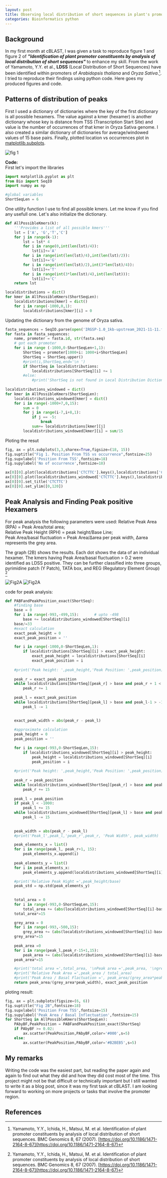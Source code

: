 ```yaml
---
layout: post
title: Observing local distribution of short sequences in plant's promoter region using python. 
categories: Bioinformatics python
---
```

## Background  
In my first month at cBLAST, I was given a task to reproduce figure 1 and figure 2 of ***"Identification of plant promoter constituents by analysis of local distribution of short sequences"*** to enhance my skill. 
From the work of Yamamoto, Y.Y. et al., **LDSS** (Local Distribution of Short Sequences) have been identified within promoters of *Arabidopsis thaliana* and *Oryza Sativa*.[^1]. I tried to reproduce their findings using python code. Here goes my produced figures and code.

## Patterns of distribution of peaks
First I used a dictionary of dictionaries where the key of the first dictionary is all possible hexamers. The value against a kmer (hexamer) is another dictionary whose key is distance from TSS (Transcription Start Site) and value is the number of occurrences of that kmer in Oryza Sativa genome. I also created a similar dictionary of dictionaries for average/windowed values of 15 base pairs. Finally, plotted location vs occurrences plot in [matplotlib.subplots](https://matplotlib.org/3.5.0/api/_as_gen/matplotlib.pyplot.subplots.html). 

![fig 1](/assets/promoter_output_fig1.png)

**Code:** \
First let's import the libraries 
```python
import matplotlib.pyplot as plt
from Bio import SeqIO
import numpy as np

#global variables
ShortSeqLen = 6
```

One utility function I use to find all possible kmers. Let me know if you find any usefull one. Let's also initialize the dictionary.
```python
def AllPossibleKmers(k):
    '''Provides a list of all possible kmers'''
    lst = ['A', 'G','T','C']
    for j in range(k-1):
        lst = lst* 4
        for i in range(0,int(len(lst)/4)):
            lst[i]+='A'
        for i in range(int(len(lst)/4),int(len(lst)/2)):
            lst[i]+='G'
        for i in range(int(len(lst)/2),int(3*len(lst)/4)):
            lst[i]+='T'
        for i in range(int(3*len(lst)/4),int(len(lst))):
            lst[i]+='C'
    return lst

localdistributions = dict()
for kmer in AllPossibleKmers(ShortSeqLen):
    localdistributions[kmer] = dict()
    for i in range(-1000,0,1):
        localdistributions[kmer][i] = 0
```
Updating the dictionary from the genome of Oryza sativa.
```python
fasta_sequences = SeqIO.parse(open('IRGSP-1.0_1kb-upstream_2021-11-11.fasta'),'fasta')
for fasta in fasta_sequences:
    name, promoter = fasta.id, str(fasta.seq)
    # got each promoter
    for i in range (-1000,0-ShortSeqLen+1,1):
        ShortSeq = promoter[1000+i: 1000+i+ShortSeqLen]
        ShortSeq = ShortSeq.upper()
        #print(i,ShortSeq,end='\n ')
        if ShortSeq in localdistributions:
            localdistributions[ShortSeq][i] += 1
        #else:
            #print('ShortSeq is not found in Local Distribution Dictionary')
    
localdistributions_windowed = dict()
for kmer in AllPossibleKmers(ShortSeqLen):
    localdistributions_windowed[kmer] = dict()
    for i in range(-1000+7,0,15):
        sum = 0
        for j in range(i-7,i+8,1):
            if j == -5:
                break
            sum+= localdistributions[kmer][j]
        localdistributions_windowed[kmer][i] = sum/15
```

Ploting the resut
```python
fig, ax = plt.subplots(3,3,sharex=True,figsize=(18, 15))
fig.suptitle("Fig 1. Position From TSS vs occurrence",fontsize=25)
fig.supxlabel('Position From TSS',fontsize=18)
fig.supylabel('No of occurrence',fontsize=18)

ax[0][0].plot(localdistributions['CTCTTC'].keys(),localdistributions['CTCTTC'].values(),color='#B2BEB5')
ax[0][0].plot(localdistributions_windowed['CTCTTC'].keys(),localdistributions_windowed['CTCTTC'].values(),color='#000')
ax[0][0].set_title('CTCTTC')
ax[0][0].set_ylim([0,120])
```

## Peak Analysis and Finding Peak positive Hexamers
For peak analysis the following parameters were used: 
Relative Peak Area (RPA) = Peak Area/total area; \
Relative Peak Height (RPH) = peak height/Base Line; \
Peak Area/basal fluctuation = Peak Area/∆area per peak width, ∆area represents the grey area.

The graph (2B) shows the results. Each dot shows the data of an individual hexamer. The kmers having Peak Area/basal fluctuation > 0.2 were identified as LDSS positive. They can be further classified into three groups, pyrimidine patch (Y Patch), TATA box, and REG (Regulatory Element Group) [^1]

![Fig2A](/assets/promoter_output_fig2A.png)
![Fig2A](/assets/promoter_output_fig2B.png)

code for peak analysis: 

```python
def PABFandPeakPosition_exact(ShortSeq):
    #finding base
    base = 0
    for i in range(-993,-499,15):       # upto -498
        base += localdistributions_windowed[ShortSeq][i]
    base/=33
    #exact calculation
    exact_peak_height = 0
    exact_peak_position = ''

    for i in range(-1000,0-ShortSeqLen,1):
        if localdistributions[ShortSeq][i] > exact_peak_height:
            exact_peak_height = localdistributions[ShortSeq][i]
            exact_peak_position = i
    
    #print('Peak height: ',peak_height,'Peak Position: ',peak_position)
    
    peak_r = exact_peak_position
    while localdistributions[ShortSeq][peak_r] > base and peak_r + 1 < 0-ShortSeqLen:
        peak_r += 1
    
    peak_l = exact_peak_position
    while localdistributions[ShortSeq][peak_l] > base and peak_l-1 > -1000:
        peak_l -= 1
    
    
    exact_peak_width = abs(peak_r - peak_l)

    #approximate calculation
    peak_height = 0
    peak_position = ''

    for i in range(-993,0-ShortSeqLen,15):
        if localdistributions_windowed[ShortSeq][i] > peak_height:
            peak_height = localdistributions_windowed[ShortSeq][i]
            peak_position = i
    
    #print('Peak height: ',peak_height,'Peak Position: ',peak_position)
    
    peak_r = peak_position
    while localdistributions_windowed[ShortSeq][peak_r] > base and peak_r + 15 < 0-ShortSeqLen:
        peak_r += 15
    
    peak_l = peak_position
    if peak_l < -1000:
        peak_l += 15
    while localdistributions_windowed[ShortSeq][peak_l] > base and peak_l-15 > -1000:
        peak_l -= 15
    
    
    peak_width = abs(peak_r - peak_l)
    #print('Peak_l',peak_l,'peak_r',peak_r, 'Peak Width', peak_width)

    peak_elements_x = list()
    for i in range(peak_l, peak_r+1, 15):
        peak_elements_x.append(i)
    
    peak_elements_y = list()
    for i in peak_elements_x:
        peak_elements_y.append(localdistributions_windowed[ShortSeq][i])

    #print('Relative Peak Hight =',peak_height/base)
    peak_std = np.std(peak_elements_y)
    
    
    total_area = 0
    for i in range(-993,0-ShortSeqLen,15):
        total_area += (abs(localdistributions_windowed[ShortSeq][i]-base)+abs(localdistributions_windowed[ShortSeq][i+15]-base))*0.5
    total_area*=15

    grey_area = 0
    for i in range(-993,-500,15):
        grey_area += (abs(localdistributions_windowed[ShortSeq][i]-base)+abs(localdistributions_windowed[ShortSeq][i+15]-base))*0.5
    grey_area*=15
    
    peak_area =0
    for i in range(peak_l,peak_r-15+1,15):
        peak_area += (abs(localdistributions_windowed[ShortSeq][i]-base)+abs(localdistributions_windowed[ShortSeq][i+15]-base))*0.5
    peak_area*=15

    #print('total area =',total_area, '\nPeak area =',peak_area, '\ngrey area =',grey_area)
    #print('Relative Peak Area =',peak_area / total_area)
    #print('Peak Area / Basal Flactuation =', peak_area/(grey_area*peak_width))
    return peak_area/(grey_area*peak_width), exact_peak_position
```
ploting result:
```python
fig, ax = plt.subplots(figsize=(6, 6))
fig.suptitle("Fig 2B",fontsize=18)
fig.supxlabel('Position From TSS',fontsize=15)
fig.supylabel('Peak Area / Basal Inflectuation',fontsize=15)
for ShortSeq in AllPossibleKmers(ShortSeqLen):
    PAbyBF,PeakPosition = PABFandPeakPosition_exact(ShortSeq)
    if PAbyBF >= 0.02:
        ax.scatter(PeakPosition,PAbyBF,color='#000',s=5)
    else:
        ax.scatter(PeakPosition,PAbyBF,color='#B2BEB5',s=5)
```

## My remarks 
Writing the code was the easiest part, but reading the paper again and again to find out what they did and how they did cost most of the time. This project might not be that difficult or technically important but I still wanted to write it as a blog post, since it was my first task at cBLAST. I am looking forward to working on more projects or tasks that involve the promoter region. 

## References
[^1]: Yamamoto, Y.Y., Ichida, H., Matsui, M. et al. Identification of plant promoter constituents by analysis of local distribution of short sequences. BMC Genomics 8, 67 (2007). [https://doi.org/10.1186/1471-2164-8-67](https://doi.org/10.1186/1471-2164-8-67)
